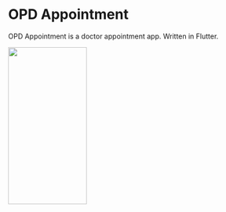 # OPD Appointment

OPD Appointment is a doctor appointment app. Written in Flutter. 

<img src="![HomePage](https://user-images.githubusercontent.com/74703957/203699824-084b509f-c60b-4ae6-ad2e-e32e807f602c.jpg)" width="160" height="320" />

